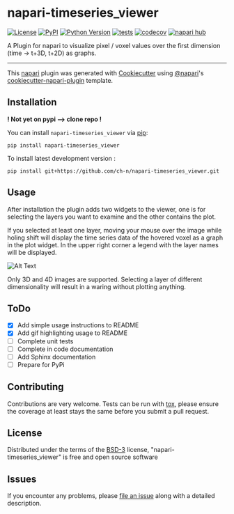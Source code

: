 # napari-timeseries_viewer

[![License](https://img.shields.io/pypi/l/napari-timeseries_viewer.svg?color=green)](https://github.com/ch-n/napari-timeseries_viewer/raw/main/LICENSE)
[![PyPI](https://img.shields.io/pypi/v/napari-timeseries_viewer.svg?color=green)](https://pypi.org/project/napari-timeseries_viewer)
[![Python Version](https://img.shields.io/pypi/pyversions/napari-timeseries_viewer.svg?color=green)](https://python.org)
[![tests](https://github.com/ch-n/napari-timeseries_viewer/workflows/tests/badge.svg)](https://github.com/ch-n/napari-timeseries_viewer/actions)
[![codecov](https://codecov.io/gh/ch-n/napari-timeseries_viewer/branch/main/graph/badge.svg)](https://codecov.io/gh/ch-n/napari-timeseries_viewer)
[![napari hub](https://img.shields.io/endpoint?url=https://api.napari-hub.org/shields/napari-timeseries_viewer)](https://napari-hub.org/plugins/napari-timeseries_viewer)

A Plugin for napari to visualize pixel / voxel values over the first dimension (time -> t+3D, t+2D) as graphs.

----------------------------------

This [napari] plugin was generated with [Cookiecutter] using [@napari]'s [cookiecutter-napari-plugin] template.

<!--
Don't miss the full getting started guide to set up your new package:
https://github.com/napari/cookiecutter-napari-plugin#getting-started

and review the napari docs for plugin developers:
https://napari.org/docs/plugins/index.html
-->

## Installation
**! Not yet on pypi --> clone repo !**

You can install `napari-timeseries_viewer` via [pip]:

    pip install napari-timeseries_viewer



To install latest development version :

    pip install git+https://github.com/ch-n/napari-timeseries_viewer.git

## Usage
After installation the plugin adds two widgets to the viewer, one is for selecting the layers you want to examine and the other contains the plot.

If you selected at least one layer, moving your mouse over the image while holing shift will display the time series data of the hovered voxel as a graph in the plot widget. In the upper right corner a legend with the layer names will be displayed.

![Alt Text](https://github.com/ch-n/napari-timeseries_viewer/blob/main/Usage.gif)

Only 3D and 4D images are supported. Selecting a layer of different dimensionality will result in a waring without plotting anything.

## ToDo
- [X] Add simple usage instructions to README
- [X] Add gif highlighting usage to README
- [ ] Complete unit tests
- [ ] Complete in code documentation
- [ ] Add Sphinx documentation
- [ ] Prepare for PyPi

## Contributing

Contributions are very welcome. Tests can be run with [tox], please ensure
the coverage at least stays the same before you submit a pull request.

## License

Distributed under the terms of the [BSD-3] license,
"napari-timeseries_viewer" is free and open source software

## Issues

If you encounter any problems, please [file an issue] along with a detailed description.

[napari]: https://github.com/napari/napari
[Cookiecutter]: https://github.com/audreyr/cookiecutter
[@napari]: https://github.com/napari
[MIT]: http://opensource.org/licenses/MIT
[BSD-3]: http://opensource.org/licenses/BSD-3-Clause
[GNU GPL v3.0]: http://www.gnu.org/licenses/gpl-3.0.txt
[GNU LGPL v3.0]: http://www.gnu.org/licenses/lgpl-3.0.txt
[Apache Software License 2.0]: http://www.apache.org/licenses/LICENSE-2.0
[Mozilla Public License 2.0]: https://www.mozilla.org/media/MPL/2.0/index.txt
[cookiecutter-napari-plugin]: https://github.com/napari/cookiecutter-napari-plugin

[file an issue]: https://github.com/ch-n/napari-timeseries_viewer/issues

[napari]: https://github.com/napari/napari
[tox]: https://tox.readthedocs.io/en/latest/
[pip]: https://pypi.org/project/pip/
[PyPI]: https://pypi.org/
